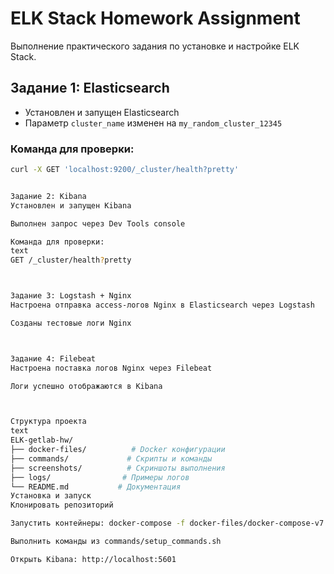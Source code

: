 # ELK Stack Homework Assignment

Выполнение практического задания по установке и настройке ELK Stack.

## Задание 1: Elasticsearch
- Установлен и запущен Elasticsearch
- Параметр `cluster_name` изменен на `my_random_cluster_12345`

### Команда для проверки:
```bash
curl -X GET 'localhost:9200/_cluster/health?pretty'


Задание 2: Kibana
Установлен и запущен Kibana

Выполнен запрос через Dev Tools console

Команда для проверки:
text
GET /_cluster/health?pretty



Задание 3: Logstash + Nginx
Настроена отправка access-логов Nginx в Elasticsearch через Logstash

Созданы тестовые логи Nginx



Задание 4: Filebeat
Настроена поставка логов Nginx через Filebeat

Логи успешно отображаются в Kibana



Структура проекта
text
ELK-getlab-hw/
├── docker-files/          # Docker конфигурации
├── commands/             # Скрипты и команды
├── screenshots/          # Скриншоты выполнения
├── logs/                # Примеры логов
└── README.md           # Документация
Установка и запуск
Клонировать репозиторий

Запустить контейнеры: docker-compose -f docker-files/docker-compose-v7.yml up -d

Выполнить команды из commands/setup_commands.sh

Открыть Kibana: http://localhost:5601
